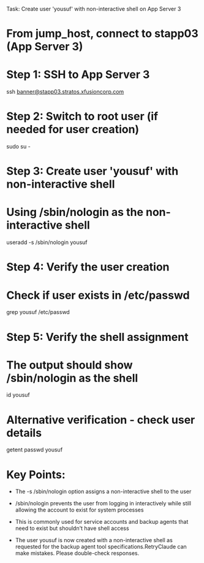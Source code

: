  Task: Create user 'yousuf' with non-interactive shell on App Server 3
# From jump_host, connect to stapp03 (App Server 3)

# Step 1: SSH to App Server 3
ssh banner@stapp03.stratos.xfusioncorp.com

# Step 2: Switch to root user (if needed for user creation)
sudo su -

# Step 3: Create user 'yousuf' with non-interactive shell
# Using /sbin/nologin as the non-interactive shell
useradd -s /sbin/nologin yousuf

# Step 4: Verify the user creation
# Check if user exists in /etc/passwd
grep yousuf /etc/passwd

# Step 5: Verify the shell assignment
# The output should show /sbin/nologin as the shell
id yousuf

# Alternative verification - check user details
getent passwd yousuf


# Key Points:

- The -s /sbin/nologin option assigns a non-interactive shell to the user
- /sbin/nologin prevents the user from logging in interactively while still allowing the account to exist for system processes
- This is commonly used for service accounts and backup agents that need to exist but shouldn't have shell access

- The user yousuf is now created with a non-interactive shell as requested for the backup agent tool specifications.RetryClaude can make mistakes. Please double-check responses.